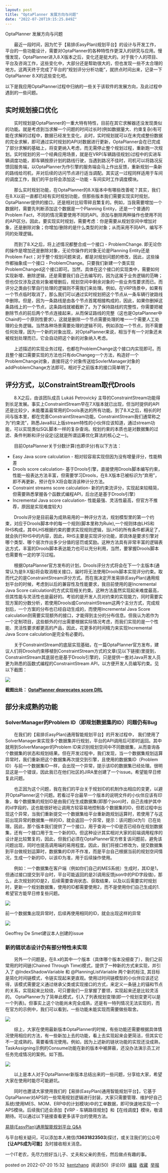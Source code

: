 ```yaml
---
layout: post
title: "OptaPlanner 发展方向与问题"
date: "2022-07-20T19:15:25.849Z"
---
```

OptaPlanner 发展方向与问题

​　　最近一段时间，因为忙于【易排(EasyPlan)规划平台】的设计与开发工作，平台的一些功能设计，需要对OptaPlanner的各种特性作更深入的研究与应用。慢慢发现，OptaPlanner进入8.X版本之后，变化还是挺大的。对于我个人的项目、平台及咨询工作，这些变化中，大部分还是帮助很大的，但也发现一些不太合理的地方。这两天终于完成了平台的“规划评分分析功能”，就挤点时间出来，记录一下OptaPlanner 8.X的这些变化吧。

以下是我应用OptaPlanner过程中归纳的一些关于该软件的发展方向，及此过程中遇到的一些问题。

实时规划接口优化
--------

　　实时规划是OptaPlanner的一重大特有特性，目前在其它求解器还没发现类似的功能。就是考虑到当求解一个问题的时间过长时(例如数据量大、约束复杂)有可能在求解的过程中，数据已经发生变化，此时，实时规划就可以在未完成整份数据的完全求解，即可通过实时规划的API对数据进行更新，OptaPlanner会在已完成了部分求解的基础上，将变更纳入考虑，而无需停止整个规划过程，重新跑一次规划。实时规划的另一个经典应用场景，就是在VRP(车辆路径规划)过程中的实进车辆调度功能，即车辆按原计划的路线行驶，当遇到路况不佳时，司机可以将路况反馈回服务端，以OptaPlanner为作引擎的服务端会马上作出反馈，重新规划一条新的路线给司机，并对后续的访问节点进行适当调配。其实这一过程同样适用于车间的调度工作，我们的平台将会添加这一功能 - 车间实时工作调度模块。

　　那么实时规划功能，在OptaPlanner的8.X版本中有哪些改善呢？其实，我们在8.X以前一直都已经有实时规划功能，但那些版本我们需要实现实时规划，OptaPlanner提供的接口，还是相对比较零碎且繁复的。例如，当我需要增加一个数据时，需要先判断添加这个数据是一个Planning Entity，还是一个普通的Problem Fact，不同的情况需要使用不同的API。添加与删除两种操作也使用不同的API区分。因此，要实现实时规划，需要考虑：你是需要从规划空间中增加对象，还是删除对象；你增加/删除的是什么类型的对象；从而采用不同API，编写不同的处理逻辑。

　　而到了8.X之后，将上述情况都整合成一个接口 - ProblemChange. 即无论你的操作是增加还是删除对象，无论你操作的对象无论是Planning Entity还是Problem Fact；对于整个规划问题来说，都是对规划问题的修改，因此，这些操作都抽象成一个接口 - ProblemChange。只要我们新建一个类实现ProblemChanged这个接口即可。当然，具体在这个接口的实现类中，需要如何实现新增、删除逻辑，还是需要我们自己去编写的，因为这属于业务逻辑的范畴；但也仅仅涉及这些对象被增删后，规划空间中剩余对象的一些业务性要求而已。而评分之类由引擎自行处理的逻辑则不需我们来处理。例如，在VRP场景中，如果有一个节点临时取消了，那么我们可以通过实时规划把这个节点从一条车辆行驶路线中删除。但是，因为一条路线是由各个节点首尾相接构成的，因此，如果你删掉这条路线上的一个节点，这条路线就被截断了。为了保持路线的完整性，你需要把被删除节点的前后两个节点连接起来，从而保证路线的完整（这也是OptaPlanner中Chain的一个原则性要求）。这就是删除一个节点需要处理的唯一一个需要人工处理的业务逻辑。当然各种场景需要处理的逻辑不同，例如添加一个节点，则不需要任何处理，因为一个新的对象出现，对OptaPlanner来说，相当于有一个对象还未被规划处理而已，它会自动把这个新的对象纳入考虑。

　　上述描述的实现业务过程，也都在ProblemChange这个接口内实现即可。而且整个接口需要实现的方法也只有doChangeg一个方法，构造好一个ProblemChange对象，直接将这个对象传送给SovlerManager对象的addProblemChange方法即可。相对于之前版本的接口简单明了。

评分方式，以ConstraintStream取代Drools
------------------------------

　　8.X之后，由该团队成员 Lukáš Petrovický 主导的ConstraintStream功能得到长足发展。事实上ConstraintStream早在7.X版本就已出现，但当时提供的API还是比较少，未能覆盖最常用的Drools表达的所有功能。到了8.X之后，相长的时间与版本里，都在完善ConstraintStream功能。ConstraintStream我们通常称之为“约束流”，熟悉Java8以上版stream特性的小伙伴应该知道，通过stream功能，可以实现类似SQL脚本一样的复杂查询。规划约束的本质也是对数据集的过滤、条件判断和评分设定(这就是所谓运筹优化算法的核心之一)。

　　目前OptaPlanner关于分数计算(也即评分)有以下方法：

*   Easy Java score calculation - 相对较容易实现但因为没有增量评分，性能稍差
*   Drools score calculation- 基于Drools引擎，直接使用Drools脚本编写约束，性能一般表达方法丰富，但需要学习Drools，在8.X版本已被标识为“弃用”，即不再更新，预计在9.X将会取消该种计分方法。
*   Constraint streams score calculation- 新的约束流评分，实现起来较精简，但需要熟悉掌握各个函数式编程API，后台还是基于Drools引擎）
*   Incremental Java score calculation- 性能最强、灵活性最高，但官方不推荐，原因是实现难度较大)

　　Drools评分是目前最为成熟易用的一种评分方法，规划模型里的第一个约束，对应于Drools脚本中的每一个规则(脚本里称为Rule),一个规则体由LHS和RHS构成，其中LHS根据约束的要求实现规则逻辑，当LHS的所有条件都满足了，就会执行RHS中的内容，因此，RHS主要是实现评分功能，即具体是要求引擎对哪个类型、哪个层次作出多少分值的惩罚或奖励。这种方法具有非常丰富的逻辑表达方式，丰富的Drools脚本表达能力也可以充分利用，当然，要掌握Drools脚本也需要有一定的学习过程。

　　根据OptaPlanner官方发布的计划，Drools评分方式将会在下一个主版本(通常认为是9.X版)将会取消相关接口，届时将无法使用Drools脚本实现评分约束。取而代之的是ConstraintStream评分方式。而在我决定开发易排(EasyPlan)通用规划平台的时候，考虑到以后的兼容性及性能要求，我目前使用的是Incremental Java Score calculation的方式实现相关约束。这种方法虽然实现起来难度最高，但其性能与灵活性也是最好的。考验的是开发人员对约束的实现能力，同时需要实现方案的分数分析，若使用Drools或ConstraintStream这两个主分方式，完成规划后，一个方案的分布也已经自动生成的，而使用Incremental Java Score calculation则需要实现额外的接口，才能得到主分的分布信息。但我认为若作为一个定制项目，这些额外的付出需要根据实际情况考虑，而我们实现的是一个性能、灵活性要求都更高的产品，因此，花更多的时间精力来实现Incremental Java Score calculation是完全有必要的。

　　关于ConstraintStream的底层实现基础，在一篇OptaPlanner官方发布，建议人们将Drools约束移植到ConstraintStream方式的文章(见以下链接)里提到，ConstraintStream其底层也是基于Drools引擎的，只是提供一套对Java开发人员更为熟悉的函数式编程的ConstraintStream API，以方便开发人员编写约束。见以下截图：

![](https://img2022.cnblogs.com/blog/148283/202207/148283-20220720152527493-2020376093.png)

**截图出处： [OptaPlanner deprecates score DRL](https://www.optaplanner.org/blog/2022/05/26/optaplanner-deprecates-score-drl.html "OptaPlanner deprecates score DRL")**

部分未成熟的功能
--------

### SolverManager的Problem ID（即规划数据集的ID）问题仍有Bug

　　在我们的【易排(EasyPlan)通用智能规划平台】的开发过程中， 我们使用了SolverManager来实现多个数据集并行规划，平台的API调用后可即时返回。其中就用到SolverManager的Problem ID来识别规划空间中不同数据集，从而查询各个数据集的状态和规划结果。但在开发过程中，我们发现，当一个数据集规划运算异常时，我们重新把这个数据集再次提交到引擎，且使用的数据集ID（Problem ID）与前一个数据集ID一样，会出现一个异常，提示该ID的数据集已经处理。很明显这是一个错误，因此我已在他们社区的JIRA里创建了一个issue。希望能早日修复此问题。

　　也正因为这个问题，我在我们的平台关于规划ID的机制作出相应的变更，以避开OptaPlanner这个问题。若看过平台最早一个版本的说明文件的小伙伴应该有印象，每个数据集的规划ID是由我们在生成数据集(即那个json)时，自己去维护其中的id字段的，这也能很好地让调用方较容易地控制各个数据集的ID，但若过程中出现这个异常，当我们重新提交一个数据集给平台重新跑规划运算时，若使用了与这前出现异常的数据集一样的ID，就会返回一个异常，提示：该问题(id为1）已在处理。因此，那个版本我们提供了一个接口，用于查询一个ID是否已经存在规划数据集，还有一个接口用于生一个新的ID。但这种设计其实相对大家的前端调用程序的设计是比较繁复的，因此，但我们必须在OptaPlanner官方修复该问题前，避免该问题出现，同时也提高调用端的易用程度。因此，我们将接口修改为，提交数据集到平台做规划运算时，数据集的ID并不作准，而是平台自己根据当前的规划空间情况，生成一个新的ID，以该ID为准，用于后续操作使用。

　　例如：一个数据集在客户端（例如你们自己的MES系统）生成时，其ID是1，但通过接口提交到平台时，平台可能返回的是2(调用反馈json中的PID字段值)，那么，此次规划的ID是2，后续需要查询状态、获取结果，以及以后需要实时规划时，更新一个规划数据集，使用的ID都需要使用2，而不是使用你们自己生成的1. 希望官方能早日修复些问题。

![](https://img2022.cnblogs.com/blog/148283/202207/148283-20220720152717128-1855406364.png)

前一个数据集出现异常时，后续再使用相同的ID，就会出现这样的异常

![](https://img2022.cnblogs.com/blog/148283/202207/148283-20220720152746977-629731449.png)

Geoffrey De Smet建议本人创建的issue

### 新的链状态设计仍有部分特性未实现

　　另外一个问题是，在8.x的其中一个版本（具体哪个版本没细查了），我们之前常用的时间链(Chained Through Time)模式，提供了一种新的方式来实现，并引入了 @IndexShadowVariable 和 @PlanningListVariable 两个新的标注, 其目标是简化时间链模式，令链实现起来更直观。使用过时间链模型的小伙伴应该还记得，该模式需要定义通过继承父类或实现接口的方式，来定义一条链上的锚和节点的关系，实现起来比较绕，可只要我们一旦掌握了要领，实现起来还是比较灵活的。 OptaPlanner为了简单此模式，引入了列表规划变理(即一个规划变更可以是一个列表)。但事实上这个功能尚未完全成熟，还是有一特列情况无法实现的，而在官方的示例中，我们可以看到，一些功能未能实现而需要做些取舍。

![](https://img2022.cnblogs.com/blog/148283/202207/148283-20220720152837626-1663859384.png)

　　综上，大家在使用最新版本OptaPlanner的时候，有些功能还需要根据具体情况使用相应的方法，有一些新加上去的功能，看上去实现起来会更简洁，但其实它不一定成熟的。需要看情况使用。例如，因为上述新的链状功能的实现还没成熟，TaskAssigning示例的Consume功能在新的版本中被屏蔽，还没办法演示员工对任务完成情况的案例。如下图。

![](https://img2022.cnblogs.com/blog/148283/202207/148283-20220720152900566-746314587.png)

　　以上是本人对于OptaPlanner新版本总结出来的一些问题，分享给大家，希望大家在使用时能尽可能避坑。

　　同时也邀请大家使用我们的【易排(EasyPlan)通用智能规划平台】，它基于OptaPlanner对APS的一些常用规划逻辑进行封装，大家只需要管理、维护好自己系统(使用MES、MOM、ERP中的计划模块)中的工单数据，即可快速地实现一个APS模块。后续我们还会添加【VRP - 车辆路径规划】和【在线调度】模块，敬请期待。可以通过以下链接查看更多该平台的使用方法。

[易排(EasyPlan)通用智能规划平台 Q&A](https://mp.weixin.qq.com/s/jtwYKwn98Oxyd1U1IQIwxQ)

与平台相关疑问，可以添加本人微信(**13631823503**)探讨，或关注我们的公众号【**让APS成为可能**】及时接收相关消息。

一个IT老农，先尽力担好当儿子、丈夫和父亲的责任，然后做点有趣的事。

posted on 2022-07-20 15:32  [kentzhang](https://www.cnblogs.com/kentzhang/)  阅读(50)  评论(0)  [编辑](https://i.cnblogs.com/EditPosts.aspx?postid=16498233)  [收藏](javascript:void(0))  [举报](javascript:void(0))
